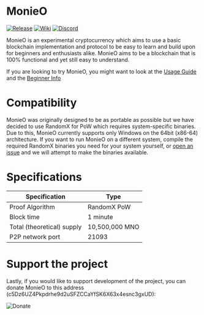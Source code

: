 MonieO
=========

[![Release](https://img.shields.io/github/v/release/Symphonic3/MonieO?display_name=tag)](https://github.com/Symphonic3/MonieO/releases/latest)
[![Wiki](https://img.shields.io/badge/wiki-work%20in%20progress-informational)](https://github.com/Symphonic3/MonieO/wiki)
[![Discord](https://img.shields.io/discord/750151713473953832)](https://discord.gg/y2Hx9Ewn2V)

MonieO is an experimental cryptocurrency which aims to use a basic blockchain implementation and protocol to be easy to learn and build upon for beginners and enthusiasts alike. MonieO aims to be a blockchain that is 100% functional and yet still easy to understand.

If you are looking to try MonieO, you might want to look at the [Usage Guide](https://github.com/Symphonic3/MonieO/wiki/Usage-Guide) and the [Beginner Info](https://github.com/Symphonic3/MonieO/wiki/Beginner-Info)

Compatibility
=========

MonieO was originally designed to be as portable as possible but we have decided to use RandomX for PoW which requires system-specific binaries. Due to this, MonieO currently supports only Windows on the 64bit (x86-64) architecture. If you want to run MonieO on a different system, compile the required RandomX binaries you need for your system yourself, or [open an issue](https://github.com/Symphonic3/MonieO/issues/new/choose) and we will attempt to make the binaries available.

Specifications
=========

| Specification | Type |
|---------------|------|
| Proof Algorithm | RandomX PoW |
| Block time | 1 minute |
| Total (theoretical) supply | 10,500,000 MNO |
| P2P network port | 21093 |

Support the project
=========

Lastly, if you would like to support development of the project, you can donate MonieO to this address (c5Dz6UZ4Pkpdrhe9d2uSFZCCaYfSK6X63x4esnc3gxUD):

![Donate](https://img.shields.io/badge/donate%20mno-c5Dz6UZ4Pkpdrhe9d2uSFZCCaYfSK6X63x4esnc3gxUD-blue)
